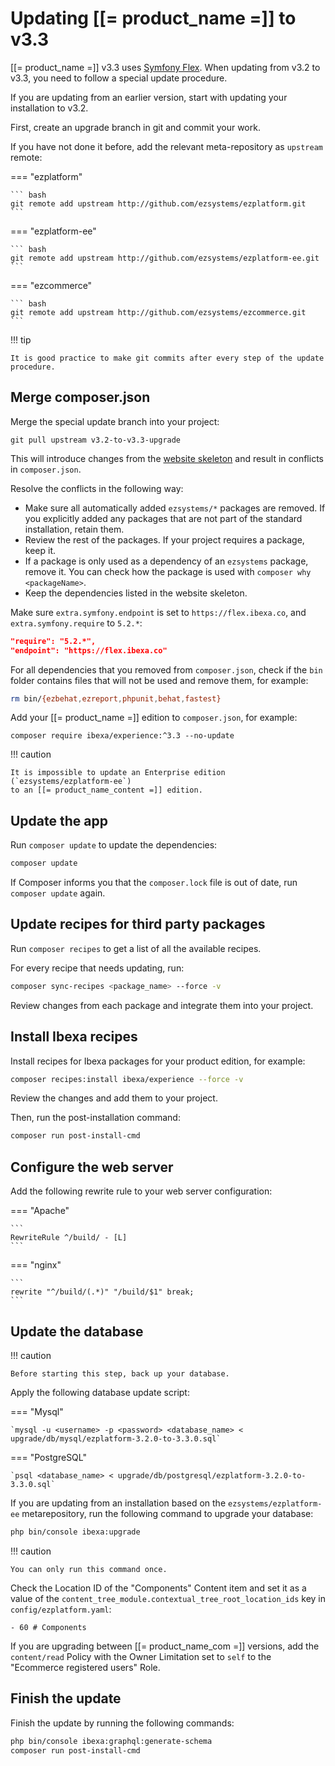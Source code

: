 # Updating [[= product_name =]] to v3.3

[[= product_name =]] v3.3 uses [Symfony Flex](https://symfony.com/doc/current/quick_tour/flex_recipes.html).
When updating from v3.2 to v3.3, you need to follow a special update procedure.

If you are updating from an earlier version, start with updating your installation to v3.2.

First, create an upgrade branch in git and commit your work.

If you have not done it before, add the relevant meta-repository as `upstream` remote:

=== "ezplatform"

    ``` bash
    git remote add upstream http://github.com/ezsystems/ezplatform.git
    ```

=== "ezplatform-ee"

    ``` bash
    git remote add upstream http://github.com/ezsystems/ezplatform-ee.git
    ```

=== "ezcommerce"

    ``` bash
    git remote add upstream http://github.com/ezsystems/ezcommerce.git
    ```

!!! tip

    It is good practice to make git commits after every step of the update procedure.

## Merge composer.json

Merge the special update branch into your project:

```
git pull upstream v3.2-to-v3.3-upgrade
```

This will introduce changes from the [website skeleton](https://github.com/ibexa/website-skeleton/blob/main/composer.json)
and result in conflicts in `composer.json`.

Resolve the conflicts in the following way:

- Make sure all automatically added `ezsystems/*` packages are removed. If you explicitly added any packages that are not part of the standard installation, retain them.
- Review the rest of the packages. If your project requires a package, keep it.
- If a package is only used as a dependency of an `ezsystems` package, remove it. You can check how the package is used with `composer why <packageName>`.
- Keep the dependencies listed in the website skeleton.

Make sure `extra.symfony.endpoint` is set to `https://flex.ibexa.co`, and `extra.symfony.require` to `5.2.*`:

``` json
"require": "5.2.*",
"endpoint": "https://flex.ibexa.co"
```

For all dependencies that you removed from `composer.json`, check if the `bin` folder contains files that will not be used and remove them, for example:

``` bash
rm bin/{ezbehat,ezreport,phpunit,behat,fastest}
```

Add your [[= product_name =]] edition to `composer.json`, for example:

```
composer require ibexa/experience:^3.3 --no-update
```

!!! caution

    It is impossible to update an Enterprise edition (`ezsystems/ezplatform-ee`)
    to an [[= product_name_content =]] edition.

## Update the app

Run `composer update` to update the dependencies:

``` bash
composer update
```

If Composer informs you that the `composer.lock` file is out of date, run `composer update` again.

## Update recipes for third party packages

Run `composer recipes` to get a list of all the available recipes.

For every recipe that needs updating, run:

``` bash
composer sync-recipes <package_name> --force -v
```

Review changes from each package and integrate them into your project.

## Install Ibexa recipes

Install recipes for Ibexa packages for your product edition, for example:

``` bash
composer recipes:install ibexa/experience --force -v
```

Review the changes and add them to your project.

Then, run the post-installation command:

``` bash
composer run post-install-cmd
```

## Configure the web server

Add the following rewrite rule to your web server configuration:

=== "Apache"

    ```
    RewriteRule ^/build/ - [L]
    ```

=== "nginx"

    ```
    rewrite "^/build/(.*)" "/build/$1" break;
    ```

## Update the database

!!! caution

    Before starting this step, back up your database.

Apply the following database update script:

=== "Mysql"

    `mysql -u <username> -p <password> <database_name> < upgrade/db/mysql/ezplatform-3.2.0-to-3.3.0.sql`

=== "PostgreSQL"

    `psql <database_name> < upgrade/db/postgresql/ezplatform-3.2.0-to-3.3.0.sql`

If you are updating from an installation based on the `ezsystems/ezplatform-ee` metarepository, 
run the following command to upgrade your database:

``` bash
php bin/console ibexa:upgrade
```

!!! caution

    You can only run this command once.

Check the Location ID of the "Components" Content item and set it as a value of the `content_tree_module.contextual_tree_root_location_ids` key in `config/ezplatform.yaml`:

```
- 60 # Components
```

If you are upgrading between [[= product_name_com =]] versions,
add the `content/read` Policy with the Owner Limitation set to `self` to the "Ecommerce registered users" Role.

## Finish the update

Finish the update by running the following commands:

``` bash
php bin/console ibexa:graphql:generate-schema
composer run post-install-cmd
```
